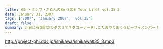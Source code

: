 ```yaml
---
title: 石川・ホンマ・ぶるんのBe-SIDE Your Life! vol.35-3
date: January 31, 2007
tags: ['2007', 'January 2007', 'vol.35']
draft: false
summary: 元日に有楽町のカタスミでネタコーナーをしこたまやりまくるビーサイメンバー！！うーん、こんな風景が風物詩になることが来るのかもしれないとしみじみと収録にのぞみました。来週からは世の中も動きだすぞ！ビルの空調が動きだすので寒くなーい！！NAMAE
---
```


http://project-phi.ddo.jp/ishikawa/ishikawa035_3.mp3